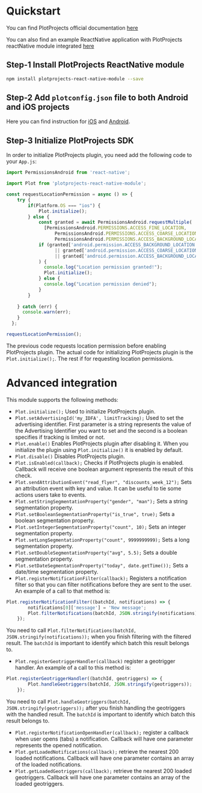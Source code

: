 # Quickstart

You can find PlotProjects official documentation [here](http://files.plotprojects.com/documentation/android/3.13.0/how-to-guides/React-Native-integration-guide/)

You can also find an example ReactNative application with PlotProjects reactNative module integrated [here](https://github.com/Plotprojects/plot-react-native-module-example)

## Step-1 Install PlotProjects ReactNative module

```bash
npm install plotprojects-react-native-module --save
```

## Step-2 Add `plotconfig.json` file to both Android and iOS projects

Here you can find instruction for [iOS](iOS-integration-guide.md#step-4-add-configuration-file) and [Android](/documentation/android/reference/Android-integration-guide.md#step-4-define-configuration-file).

## Step-3 Initialize PlotProjects SDK

In order to initialize PlotProjects plugin, you need add the following code to your `App.js`:

```javascript
import PermissionsAndroid from 'react-native';

import Plot from 'plotprojects-react-native-module';

const requestLocationPermission = async () => {
    try {
		if(Platform.OS === "ios") {
			Plot.initialize();
		} else {
	        const granted = await PermissionsAndroid.requestMultiple(
	          [PermissionsAndroid.PERMISSIONS.ACCESS_FINE_LOCATION, 
	              PermissionsAndroid.PERMISSIONS.ACCESS_COARSE_LOCATION,
	              PermissionsAndroid.PERMISSIONS.ACCESS_BACKGROUND_LOCATION]);
	        if (granted['android.permission.ACCESS_BACKGROUND_LOCATION'] === PermissionsAndroid.RESULTS.GRANTED
	              || granted['android.permission.ACCESS_COARSE_LOCATION'] === PermissionsAndroid.RESULTS.GRANTED
	              || granted['android.permission.ACCESS_BACKGROUND_LOCATION'] === PermissionsAndroid.RESULTS.GRANTED
	        ) {
	          console.log("Location permission granted!");
	          Plot.initialize();
	        } else {
	          console.log("Location permission denied");
	        }
		}
      
    } catch (err) {
      console.warn(err);
    }
  };

requestLocationPermission();
```

The previous code requests location permission before enabling PlotProjects plugin. The actual code for initializing PlotProjects plugin is the `Plot.initialize();`. The rest if for requesting location permissions.

# Advanced integration

This module supports the following methods:

* `Plot.initialize();` Used to initialize PlotProjects plugin.
* `Plot.setAdvertisingId('my_IDFA', limitTracking);` Used to set the advertising identifier. First parameter is a string represents the value of the Advertising Identifier you want to set and the second is a boolean specifies if tracking is limited or not.
* `Plot.enable()` Enables PlotProjects plugin after disabling it. When you initialize the plugin using `Plot.initialize()` it is enabled by default.
* `Plot.disable()` Disables PlotProjects plugin.
* `Plot.isEnabled(callback);` Checks if PlotProjects plugin is enabled. Callback will receive one boolean argument represents the result of this check.
* `Plot.sendAttributionEvent("read_flyer", "discounts_week_12");` Sets an attribution event with key and value. It can be useful to tie some actions users take to events.
* `Plot.setStringSegmentationProperty("gender", "man");` Sets a string segmentation property.
* `Plot.setBooleanSegmentationProperty("is_true", true);` Sets a boolean segmentation property.
* `Plot.setIntegerSegmentationProperty("count", 10);` Sets an integer segmentation property.
* `Plot.setLongSegmentationProperty("count", 9999999999);` Sets a long segmentation property.
* `Plot.setDoubleSegmentationProperty("avg", 5.5);` Sets a double segmentation property.
* `Plot.setDateSegmentationProperty("today", date.getTime());` Sets a date/time segmentation property.
* `Plot.registerNotificationFilter(callback);` Registers a notification filter so that you can filter notifications before they are sent to the user. An example of a call to that method is:

```javascript
Plot.registerNotificationFilter((batchId, notifications) => {
        notifications[0]['message'] = 'New message';
        Plot.filterNotifications(batchId, JSON.stringify(notifications));
    });
```

You need to call `Plot.filterNotifications(batchId, JSON.stringify(notifications));` when you finish filtering with the filtered result.
    The `batchId` is important to identify which batch this result belongs to.

* `Plot.registerGeotriggerHandler(callback)` register a geotrigger handler. An example of a call to this method is:

```javascript
Plot.registerGeotriggerHandler((batchId, geotriggers) => {
		Plot.handleGeotriggers(batchId, JSON.stringify(geotriggers));
	});
```

You need to call `Plot.handleGeotriggers(batchId, JSON.stringify(geotriggers));` after you finish handling the geotriggers with the handled result.
    The `batchId` is important to identify which batch this result belongs to.

* `Plot.registerNotificationOpenHandler(callback);` register a callback when user opens (tabs) a notification. Callback will have one parameter represents the opened notification.
* `Plot.getLoadedNotifications(callback);` retrieve the nearest 200 loaded notifications. Callback will have one parameter contains an array of the loaded notifications.
* `Plot.getLoadedGeotriggers(callback);` retrieve the nearest 200 loaded geotriggers. Callback will have one parameter contains an array of the loaded geotriggers.
